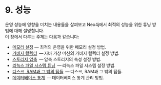 # 9. 성능

<div class="abstract">
운영 성능에 영향을 미치는 내용들을 살펴보고 Neo4j에서 최적의 성능을 위한 튜닝 방법에 대해 설명합니다.
</div>
이 장에서 다루는 주제는 다음과 같습니다:

* [메모리 설정](/performance/memory-configuration.md)
  — 최적의 운영을 위한 메모리 설정 방법.
* [가비지 컬렉터](/performance/garbage-collector.md)
   — 자바 가상 머신의 가비지 컬렉터 설정 방법.
* [스토리지 압축](/performance/compressed-storage.md)
   — 압축 스토리지의 속성 설정 방법.
* [리눅스 파일 시스템 튜닝](/performance/linux-file-system-tuning.md)
   — 리눅스 파일 시스템 설정 방법.
* [디스크, RAM과 그 밖의 팁들](/performance/disks-ram-and-other-tips.md)
   — 디스크, RAM과 그 밖의 팁들.
* [데이터베이스 통계](/performance/statistics-gathering.md)
   — 데이터베이스 통계 관리 방법.

